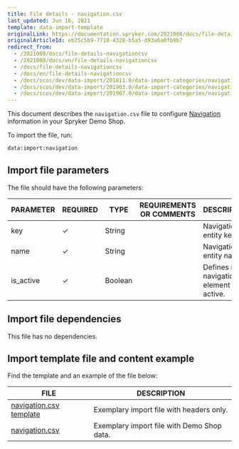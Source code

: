 ```yaml
---
title: File details - navigation.csv
last_updated: Jun 16, 2021
template: data-import-template
originalLink: https://documentation.spryker.com/2021080/docs/file-details-navigationcsv
originalArticleId: eb25c5b9-7718-4328-b5a5-d93a6a0fb9b7
redirect_from:
  - /2021080/docs/file-details-navigationcsv
  - /2021080/docs/en/file-details-navigationcsv
  - /docs/file-details-navigationcsv
  - /docs/en/file-details-navigationcsv
  - /docs/scos/dev/data-import/201811.0/data-import-categories/navigation-setup/file-details-navigation.csv.html
  - /docs/scos/dev/data-import/201903.0/data-import-categories/navigation-setup/file-details-navigation.csv.html
  - /docs/scos/dev/data-import/201907.0/data-import-categories/navigation-setup/file-details-navigation.csv.html
---
```


This document describes the `navigation.csv` file to configure [Navigation](/docs/scos/user/features/{{page.version}}/navigation-feature-overview.html) information in your Spryker Demo Shop.

To import the file, run:

```bash
data:import:navigation
```

## Import file parameters

The file should have the following parameters:

| PARAMETER | REQUIRED | TYPE | REQUIREMENTS OR COMMENTS | DESCRIPTION |
| --- | --- | --- | --- | --- |
| key | &check; | String |  | Navigation entity key. |
| name | &check; | String |  | Navigation entity name. |
| is_active | &check; | Boolean |  | Defines if the navigation element is active. |

## Import file dependencies

This file has no dependencies.

## Import template file and content example

Find the template and an example of the file below:

| FILE | DESCRIPTION |
| --- | --- |
| [navigation.csv template](https://spryker.s3.eu-central-1.amazonaws.com/docs/Developer+Guide/Back-End/Data+Manipulation/Data+Ingestion/Data+Import/Data+Import+Categories/Navigation+Setup/Template+navigation.csv) | Exemplary import file with headers only. |
| [navigation.csv](https://spryker.s3.eu-central-1.amazonaws.com/docs/Developer+Guide/Back-End/Data+Manipulation/Data+Ingestion/Data+Import/Data+Import+Categories/Navigation+Setup/navigation.csv) | Exemplary import file with Demo Shop data. |

